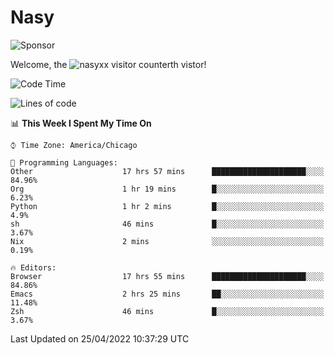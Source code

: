 # Nasy

<!--
<p align="center">
<img height="200" src="https://github-readme-stats.vercel.app/api?username=nasyxx&count_private=true&show_icons=true&theme=dracula&include_all_commits=true"/>
<img height="200" src="https://github-readme-stats.vercel.app/api/top-langs/?username=nasyxx&theme=dracula&hide=html,jupyter+notebook&count_private=true&show_icons=true"/>
</p>

  
----------------
-->

![Sponsor](https://img.shields.io/static/v1.svg?label=Sponsor&message=%E2%9D%A4&logo=GitHub&style=flat&color=pink)
 
Welcome, the ![nasyxx visitor counter](https://count.getloli.com/get/@nasyxx?theme=rule34)th vistor!
 
<!--START_SECTION:waka-->
![Code Time](http://img.shields.io/badge/Code%20Time-2%2C270%20hrs%2033%20mins-blue)

![Lines of code](https://img.shields.io/badge/From%20Hello%20World%20I%27ve%20Written-5%20Million%20lines%20of%20code-blue)

📊 **This Week I Spent My Time On** 

```text
⌚︎ Time Zone: America/Chicago

💬 Programming Languages: 
Other                    17 hrs 57 mins      █████████████████████░░░░   84.96% 
Org                      1 hr 19 mins        █░░░░░░░░░░░░░░░░░░░░░░░░   6.23% 
Python                   1 hr 2 mins         █░░░░░░░░░░░░░░░░░░░░░░░░   4.9% 
sh                       46 mins             █░░░░░░░░░░░░░░░░░░░░░░░░   3.67% 
Nix                      2 mins              ░░░░░░░░░░░░░░░░░░░░░░░░░   0.19%

🔥 Editors: 
Browser                  17 hrs 55 mins      █████████████████████░░░░   84.86% 
Emacs                    2 hrs 25 mins       ██░░░░░░░░░░░░░░░░░░░░░░░   11.48% 
Zsh                      46 mins             █░░░░░░░░░░░░░░░░░░░░░░░░   3.67%

```


 Last Updated on 25/04/2022 10:37:29 UTC
<!--END_SECTION:waka-->

<!-- ![visitors](https://visitor-badge.laobi.icu/badge?page_id=nasyxx.nasyxx) -->
